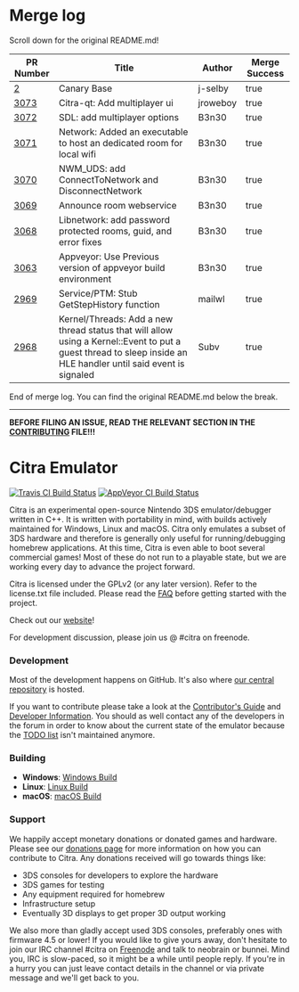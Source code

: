# Merge log

Scroll down for the original README.md!

|PR Number|Title|Author|Merge Success|
|----|----|----|----|
|[2](https://github.com/citra-emu/citra-canary/pull/2)|Canary Base|j-selby|true|
|[3073](https://github.com/citra-emu/citra/pull/3073)|Citra-qt: Add multiplayer ui|jroweboy|true|
|[3072](https://github.com/citra-emu/citra/pull/3072)|SDL: add multiplayer options|B3n30|true|
|[3071](https://github.com/citra-emu/citra/pull/3071)|Network: Added an executable to host an dedicated room for local wifi|B3n30|true|
|[3070](https://github.com/citra-emu/citra/pull/3070)|NWM_UDS: add ConnectToNetwork and DisconnectNetwork|B3n30|true|
|[3069](https://github.com/citra-emu/citra/pull/3069)|Announce room webservice|B3n30|true|
|[3068](https://github.com/citra-emu/citra/pull/3068)|Libnetwork: add password protected rooms, guid, and error fixes|B3n30|true|
|[3063](https://github.com/citra-emu/citra/pull/3063)|Appveyor: Use Previous version of appveyor build environment|B3n30|true|
|[2969](https://github.com/citra-emu/citra/pull/2969)|Service/PTM: Stub GetStepHistory function|mailwl|true|
|[2968](https://github.com/citra-emu/citra/pull/2968)|Kernel/Threads: Add a new thread status that will allow using a Kernel::Event to put a guest thread to sleep inside an HLE handler until said event is signaled|Subv|true|


End of merge log. You can find the original README.md below the break.

------

**BEFORE FILING AN ISSUE, READ THE RELEVANT SECTION IN THE [CONTRIBUTING](https://github.com/citra-emu/citra/blob/master/CONTRIBUTING.md#reporting-issues) FILE!!!**

Citra Emulator
==============
[![Travis CI Build Status](https://travis-ci.org/citra-emu/citra.svg?branch=master)](https://travis-ci.org/citra-emu/citra)
[![AppVeyor CI Build Status](https://ci.appveyor.com/api/projects/status/sdf1o4kh3g1e68m9?svg=true)](https://ci.appveyor.com/project/bunnei/citra)

Citra is an experimental open-source Nintendo 3DS emulator/debugger written in C++. It is written with portability in mind, with builds actively maintained for Windows, Linux and macOS. Citra only emulates a subset of 3DS hardware and therefore is generally only useful for running/debugging homebrew applications. At this time, Citra is even able to boot several commercial games! Most of these do not run to a playable state, but we are working every day to advance the project forward.

Citra is licensed under the GPLv2 (or any later version). Refer to the license.txt file included. Please read the [FAQ](https://citra-emu.org/wiki/faq/) before getting started with the project.

Check out our [website](https://citra-emu.org/)!

For development discussion, please join us @ #citra on freenode.

### Development

Most of the development happens on GitHub. It's also where [our central repository](https://github.com/citra-emu/citra) is hosted.

If you want to contribute please take a look at the [Contributor's Guide](CONTRIBUTING.md) and [Developer Information](https://github.com/citra-emu/citra/wiki/Developer-Information). You should as well contact any of the developers in the forum in order to know about the current state of the emulator because the [TODO list](https://docs.google.com/document/d/1SWIop0uBI9IW8VGg97TAtoT_CHNoP42FzYmvG1F4QDA) isn't maintained anymore.

### Building

* __Windows__: [Windows Build](https://github.com/citra-emu/citra/wiki/Building-For-Windows)
* __Linux__: [Linux Build](https://github.com/citra-emu/citra/wiki/Building-For-Linux)
* __macOS__: [macOS Build](https://github.com/citra-emu/citra/wiki/Building-for-macOS)


### Support
We happily accept monetary donations or donated games and hardware. Please see our [donations page](https://citra-emu.org/donate/) for more information on how you can contribute to Citra. Any donations received will go towards things like:
* 3DS consoles for developers to explore the hardware
* 3DS games for testing
* Any equipment required for homebrew
* Infrastructure setup
* Eventually 3D displays to get proper 3D output working

We also more than gladly accept used 3DS consoles, preferably ones with firmware 4.5 or lower! If you would like to give yours away, don't hesitate to join our IRC channel #citra on [Freenode](http://webchat.freenode.net/?channels=citra) and talk to neobrain or bunnei. Mind you, IRC is slow-paced, so it might be a while until people reply. If you're in a hurry you can just leave contact details in the channel or via private message and we'll get back to you.
